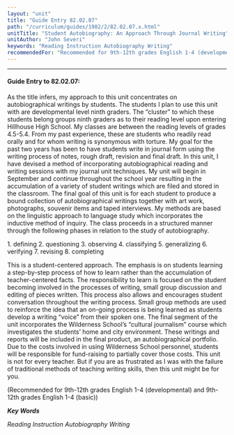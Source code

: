 ```yaml
---
layout: "unit"
title: "Guide Entry 82.02.07"
path: "/curriculum/guides/1982/2/82.02.07.x.html"
unitTitle: "Student Autobiography: An Approach Through Journal Writing"
unitAuthor: "John Severi"
keywords: "Reading Instruction Autobiography Writing"
recommendedFor: "Recommended for 9th-12th grades English 1-4 (developmental) and 9th-12th grades English 1-4 (basic"
---
```

<body>
<hr/>
<h4>
Guide Entry to 82.02.07:
</h4>
As the title infers, my approach to this unit concentrates on autobiographical writings by students.  The students I plan to use this unit with are developmental level ninth graders.  The “cluster” to which these students belong groups ninth graders as to their reading level upon entering Hillhouse High School.  My classes are between the reading levels of grades 4.5-5.4.  From my past experience, these are students who readily read orally and for whom writing is synonymous with torture.  My goal for the past two years has been to have students write in journal form using the writing process of notes, rough draft, revision and final draft.  In this unit, I have devised a method of incorporating autobiographical reading and writing sessions with my journal unit techniques.  My unit will begin in September and continue throughout the school year resulting in the accumulation of a variety of student writings which are filed and stored in the classroom.  The final goal of this unit is for each student to produce a bound collection of autobiographical writings together with art work, photographs, souvenir items and taped interviews.  My methods are based on the linguistic approach to language study which incorporates the inductive method of inquiry. The class proceeds in a structured manner through the following phases in relation to the study of autobiography.
<p>
1.  defining 2.  questioning 3.  observing 4.  classifying 5.  generalizing 6.  verifying 7.  revising 8.  completing
</p>
<p>
This is a student-centered approach.  The emphasis is on students learning a step-by-step process of how to learn rather than the accumulation of teacher-centered facts.  The responsibility to learn is focused on the student becoming involved in the processes of writing, small group discussion and editing of pieces written.  This process also allows and encourages student conversation throughout the writing process.  Small group methods are used to reinforce the idea that an on-going process is being learned as students develop a writing “voice” from their spoken one.  The final segment of the unit incorporates the Wilderness School’s “cultural journalism” course which investigates the students’ home and city environment.  These writings and reports will be included in the final product, an autobiographical portfolio.  Due to the costs involved in using Wilderness School personnel, students will be responsible for fund-raising to partially cover those costs.  This unit is not for every teacher.  But if you are as frustrated as I was with the failure of traditional methods of teaching writing skills, then this unit might be for you.
</p>
<p>
(Recommended for 9th-12th grades English 1-4 (developmental) and 9th-12th grades English 1-4 (basic))
</p>
<p>
<b>
<i>
Key Words
</i>
</b>
<br/>
</p>
<p>
<i>
Reading Instruction Autobiography Writing
</i>
</p>
</body>